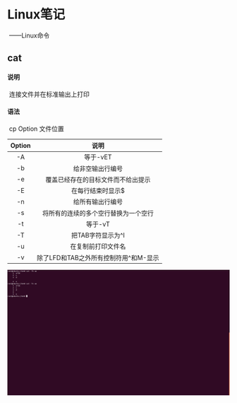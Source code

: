 # Linux笔记

​				——Linux命令

## cat

#### 说明

​		连接文件并在标准输出上打印

#### 语法

​		cp Option 文件位置

| Option |                 说明                  |
| :----: | :-----------------------------------: |
|   -A   |               等于-vET                |
|   -b   |           给非空输出行编号            |
|   -e   |  覆盖已经存在的目标文件而不给出提示   |
|   -E   |           在每行结束时显示$           |
|   -n   |           给所有输出行编号            |
|   -s   | 将所有的连续的多个空行替换为一个空行  |
|   -t   |                等于-vT                |
|   -T   |           把TAB字符显示为^I           |
|   -u   |          在复制前打印文件名           |
|   -v   | 除了LFD和TAB之外所有控制符用^和M-显示 |

![chgrp](image/cat.png)